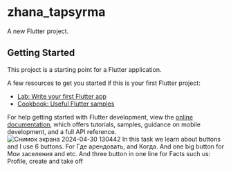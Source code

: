 # zhana_tapsyrma

A new Flutter project.

## Getting Started

This project is a starting point for a Flutter application.

A few resources to get you started if this is your first Flutter project:

- [Lab: Write your first Flutter app](https://docs.flutter.dev/get-started/codelab)
- [Cookbook: Useful Flutter samples](https://docs.flutter.dev/cookbook)

For help getting started with Flutter development, view the
[online documentation](https://docs.flutter.dev/), which offers tutorials,
samples, guidance on mobile development, and a full API reference.
![Снимок экрана 2024-04-30 130442](https://github.com/MadinaEleubaeva/flutter_rentApp/assets/144671319/77ce2b59-8850-4351-9c86-ef28e7e57d2a)
In this task we learn about buttons and I use 6 buttons. For Где арендовать, and Когда. And one big button for Мои заселения and etc. And three button in one line for Facts such us: Profile, create and take off
